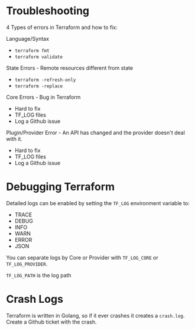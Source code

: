 # Troubleshooting

4 Types of errors in Terraform and how to fix:

Language/Syntax
- `terraform fmt`
- `terraform validate`

State Errors - Remote resources different from state
- `terraform -refresh-only`
- `terraform -replace`

Core Errors - Bug in Terraform
- Hard to fix
- TF_LOG files
- Log a Github issue

Plugin/Provider Error - An API has changed and the provider doesn't deal with it.
- Hard to fix
- TF_LOG files
- Log a Github issue

# Debugging Terraform

Detailed logs can be enabled by setting the `TF_LOG` environment variable to:

- TRACE
- DEBUG
- INFO
- WARN
- ERROR
- JSON

You can separate logs by Core or Provider with `TF_LOG_CORE` or `TF_LOG_PROVIDER`.

`TF_LOG_PATH` is the log path

# Crash Logs

Terraform is written in Golang, so if it ever crashes it creates a `crash.log`. Create a Github ticket with the crash.